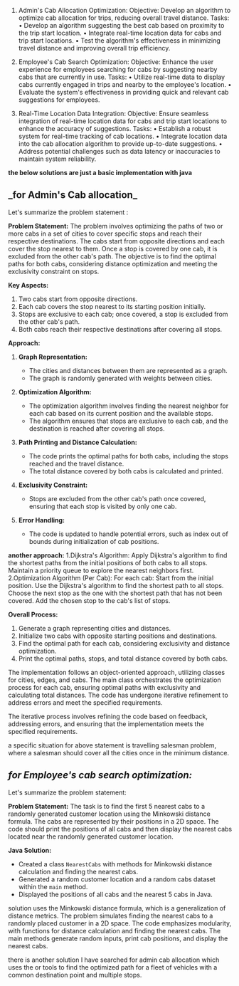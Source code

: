 1. Admin's Cab Allocation Optimization:
   Objective:
   Develop an algorithm to optimize cab allocation for trips, reducing overall travel distance.
   Tasks:
   • Develop an algorithm suggesting the best cab based on proximity to the trip start location.
   • Integrate real-time location data for cabs and trip start locations.
   • Test the algorithm's effectiveness in minimizing travel distance and improving overall trip
   efficiency.

2. Employee's Cab Search Optimization:
   Objective: Enhance the user experience for employees searching for cabs by suggesting nearby cabs
   that are currently in use.
   Tasks:
   • Utilize real-time data to display cabs currently engaged in trips and nearby to the employee's
   location.
   • Evaluate the system's effectiveness in providing quick and relevant cab suggestions for
   employees.

3. Real-Time Location Data Integration:
Objective: Ensure seamless integration of real-time location data for cabs and trip start locations to
enhance the accuracy of suggestions.
Tasks:
• Establish a robust system for real-time tracking of cab locations.
• Integrate location data into the cab allocation algorithm to provide up-to-date suggestions.
• Address potential challenges such as data latency or inaccuracies to maintain system
reliability.

**the below solutions are just a basic implementation with java**

## **_for Admin's Cab allocation**_ 

Let's summarize the problem statement :

**Problem Statement:**
The problem involves optimizing the paths of two or more cabs in a set of cities to cover specific stops and reach 
their respective destinations. The cabs start from opposite directions and each cover the stop nearest to them.
Once a stop is covered by one cab, it is excluded from the other cab's path.
The objective is to find the optimal paths for both cabs, considering distance optimization 
and meeting the exclusivity constraint on stops.

**Key Aspects:**
1. Two cabs start from opposite directions.
2. Each cab covers the stop nearest to its starting position initially.
3. Stops are exclusive to each cab; once covered, a stop is excluded from the other cab's path.
4. Both cabs reach their respective destinations after covering all stops.

**Approach:**
1. **Graph Representation:**
   - The cities and distances between them are represented as a graph.
   - The graph is randomly generated with weights between cities.

2. **Optimization Algorithm:**
   - The optimization algorithm involves finding the nearest neighbor for each cab based on its current position 
   and the available stops.
   - The algorithm ensures that stops are exclusive to each cab, and the destination is reached after covering all stops.

3. **Path Printing and Distance Calculation:**
   - The code prints the optimal paths for both cabs, including the stops reached and the travel distance.
   - The total distance covered by both cabs is calculated and printed.

4. **Exclusivity Constraint:**
   - Stops are excluded from the other cab's path once covered, ensuring that each stop is visited by only one cab.

5. **Error Handling:**
   - The code is updated to handle potential errors, such as index out of bounds during initialization of cab positions.
  
**another approach:**
   1.Dijkstra's Algorithm:
    Apply Dijkstra's algorithm to find the shortest paths from the initial positions of both cabs to all stops.
    Maintain a priority queue to explore the nearest neighbors first.
   2.Optimization Algorithm (Per Cab):
      For each cab:
         Start from the initial position.
         Use the Dijkstra's algorithm to find the shortest path to all stops.
         Choose the next stop as the one with the shortest path that has not been covered.
         Add the chosen stop to the cab's list of stops.

**Overall Process:**
1. Generate a graph representing cities and distances.
2. Initialize two cabs with opposite starting positions and destinations.
3. Find the optimal path for each cab, considering exclusivity and distance optimization.
4. Print the optimal paths, stops, and total distance covered by both cabs.

The implementation follows an object-oriented approach, utilizing classes for cities, edges, and cabs.
The main class orchestrates the optimization process for each cab, ensuring optimal paths with exclusivity and 
calculating total distances. The code has undergone iterative refinement to address errors and meet the 
specified requirements.

The iterative process involves refining the code based on feedback, addressing errors, and ensuring that the 
implementation meets the specified requirements.

a specific situation for above statement is travelling salesman problem, where a salesman should 
cover all the cities once in the minimum distance.

## **_for Employee's cab search optimization:_**
Let's summarize the problem statement:

**Problem Statement:**
The task is to find the first 5 nearest cabs to a randomly generated customer location using 
the Minkowski distance formula. The cabs are represented by their positions in a 2D space.
The code should print the positions of all cabs and then display the nearest cabs located near the 
randomly generated customer location.

**Java Solution:**
   - Created a class `NearestCabs` with methods for Minkowski distance calculation and finding the nearest cabs.
   - Generated a random customer location and a random cabs dataset within the `main` method.
   - Displayed the positions of all cabs and the nearest 5 cabs in Java.

solution uses the Minkowski distance formula, which is a generalization of distance metrics.
The problem simulates finding the nearest cabs to a randomly placed customer in a 2D space.
The code emphasizes modularity, with functions for distance calculation and finding the nearest cabs.
The main methods generate random inputs, print cab positions, and display the nearest cabs.

there is another solution I have searched for admin cab allocation which uses the or tools to find the optimized path
for a fleet of vehicles with a common destination point and multiple stops.
